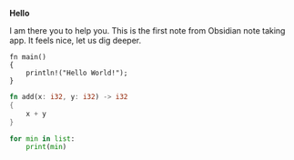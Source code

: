 **Hello**

I am there you to help you. This is the first note from Obsidian note taking app. It feels nice, let us dig deeper.


```rust=
fn main()
{
	println!("Hello World!");
}
```


```rust
fn add(x: i32, y: i32) -> i32
{
	x + y
}
```

```python
for min in list:
	print(min)
```
